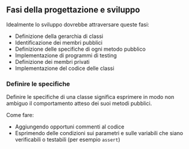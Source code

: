 ## Fasi della progettazione e sviluppo

Idealmente lo sviluppo dovrebbe attraversare queste fasi:
- Definizione della gerarchia di classi
- Identificazione dei membri pubblici
- Definizione delle specifiche di ogni metodo pubblico
- Implementazione di programmi di testing
- Definizione dei membri privati
- Implementazione del codice delle classi

### Definire le specifiche

Definire le specifiche di una classe significa esprimere in modo non ambiguo il comportamento atteso dei suoi metodi pubblici.

Come fare:
- Aggiungendo opportuni commenti al codice
- Esprimendo delle condizioni sui parametri e sulle variabili che siano verificabili o testabili (per esempio `assert`)